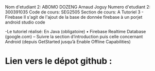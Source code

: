 Nom d'etudiant 2: ABOMO DOZENG Arnaud Joguy
Numero d'etudiant 2: 300391035
Code de cours: SEG2505
Section de cours: A
Tutoriel 3 - Firebase 
Il s'agit de l'ajout de la base de donnée firebase à un porjet android studio code

-Le tutoriel réalisé:
    En Java (obligatoire)
• Firebase Realtime Database (google.com)
– Suivre la section d’introduction puis celle concernant Android (depuis GetStarted jusqu’à Enable Offline Capabilities)

# Lien vers le dépot github : 

